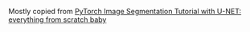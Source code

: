 Mostly copied from [PyTorch Image Segmentation Tutorial with U-NET: everything from scratch baby](https://www.youtube.com/watch?v=IHq1t7NxS8k)